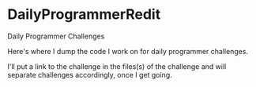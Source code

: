 # DailyProgrammerRedit
Daily Programmer Challenges


Here's where I dump the code I work on for daily programmer challenges.

I'll put a link to the challenge in the files(s) of the challenge and will separate challenges accordingly, once I get going.



